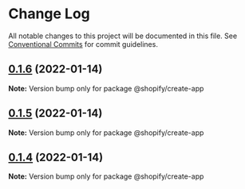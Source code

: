 # Change Log

All notable changes to this project will be documented in this file.
See [Conventional Commits](https://conventionalcommits.org) for commit guidelines.

## [0.1.6](https://github.com/Shopify/shopify-cli-next/compare/@shopify/create-app@0.1.5...@shopify/create-app@0.1.6) (2022-01-14)

**Note:** Version bump only for package @shopify/create-app





## [0.1.5](https://github.com/Shopify/shopify-cli-next/compare/@shopify/create-app@0.1.4...@shopify/create-app@0.1.5) (2022-01-14)

**Note:** Version bump only for package @shopify/create-app





## [0.1.4](https://github.com/Shopify/shopify-cli-next/compare/@shopify/create-app@0.1.3...@shopify/create-app@0.1.4) (2022-01-14)

**Note:** Version bump only for package @shopify/create-app
